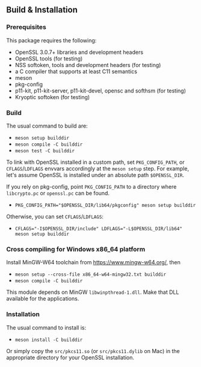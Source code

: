 ## Build & Installation

### Prerequisites

This package requires the following:
- OpenSSL 3.0.7+ libraries and development headers
- OpenSSL tools (for testing)
- NSS softoken, tools and development headers (for testing)
- a C compiler that supports at least C11 semantics
- meson
- pkg-config
- p11-kit, p11-kit-server, p11-kit-devel, opensc and softhsm (for testing)
- Kryoptic softoken (for testing)

### Build

The usual command to build are:
- `meson setup builddir`
- `meson compile -C builddir`
- `meson test -C builddir`

To link with OpenSSL installed in a custom path, set
`PKG_CONFIG_PATH`, or `CFLAGS`/`LDFLAGS` envvars accordingly at the
`meson setup` step. For example, let's assume OpenSSL is installed
under an absolute path `$OPENSSL_DIR`.

If you rely on pkg-config, point `PKG_CONFIG_PATH` to a directory
where `libcrypto.pc` or `openssl.pc` can be found.

- `PKG_CONFIG_PATH="$OPENSSL_DIR/lib64/pkgconfig" meson setup builddir`

Otherwise, you can set `CFLAGS`/`LDFLAGS`:

- `CFLAGS="-I$OPENSSL_DIR/include" LDFLAGS="-L$OPENSSL_DIR/lib64" meson setup builddir`

### Cross compiling for Windows x86_64 platform

Install MinGW-W64 toolchain from https://www.mingw-w64.org/, then

- `meson setup --cross-file x86_64-w64-mingw32.txt builddir`
- `meson compile -C builddir`

This module depends on MinGW `libwinpthread-1.dll`. Make that DLL available for the applications.

### Installation

The usual command to install is:

- `meson install -C builddir`

Or simply copy the `src/pkcs11.so` (or `src/pkcs11.dylib` on Mac) in the appropriate directory for your OpenSSL installation.
